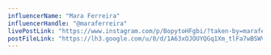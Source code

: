 ```yaml
---
influencerName: "Mara Ferreira"
influencerHandle: "@maraferreira"
livePostLink: "https://www.instagram.com/p/BopytoHFgbi/?taken-by=maraferreira"
postFileLink: "https://lh3.google.com/u/0/d/1A63xOJOUYQGq1Xm_tlFa7wBSWVssPC2C"
---
```

